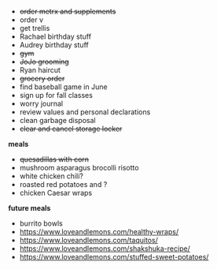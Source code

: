 * ~~order metrx and supplements~~
* order v
* get trellis
* Rachael birthday stuff
* Audrey birthday stuff
* ~~gym~~
* ~~JoJo grooming~~
* Ryan haircut 
* ~~grocery order~~
* find baseball game in June
* sign up for fall classes
* worry journal
* review values and personal declarations
* clean garbage disposal 
* ~~clear and cancel storage locker~~

**meals**
* ~~quesadillas with corn~~
* mushroom asparagus brocolli risotto 
* white chicken chili? 
* roasted red potatoes and ?
* chicken Caesar wraps

**future meals**
* burrito bowls
* https://www.loveandlemons.com/healthy-wraps/
* https://www.loveandlemons.com/taquitos/
* https://www.loveandlemons.com/shakshuka-recipe/
* https://www.loveandlemons.com/stuffed-sweet-potatoes/
